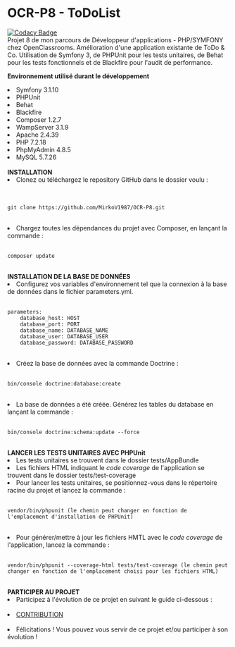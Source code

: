 # OCR-P8 - ToDoList<br/>
[![Codacy Badge](https://app.codacy.com/project/badge/Grade/ecb9b0dff3b742a2bbee8fcdc6e0ea5d)](https://www.codacy.com/manual/MirkoV1987/OCR-P8?utm_source=github.com&amp;utm_medium=referral&amp;utm_content=MirkoV1987/OCR-P8&amp;utm_campaign=Badge_Grade)</br>
Projet 8 de mon parcours de Développeur d'applications - PHP/SYMFONY chez OpenClassrooms. Amélioration d'une application existante de ToDo & Co. Utilisation de Symfony 3, de PHPUnit pour les tests unitaires, de Behat pour les tests fonctionnels et de Blackfire pour l'audit de performance.

<b>Environnement utilisé durant le développement</b>
<li>Symfony 3.1.10</li>
<li>PHPUnit</li>
<li>Behat</li>
<li>Blackfire</li>
<li>Composer 1.2.7</li>
<li>WampServer 3.1.9</li>
<li>Apache 2.4.39</li>
<li>PHP 7.2.18</li>
<li>PhpMyAdmin 4.8.5</li> 
<li>MySQL 5.7.26</li>
<br/>
<b>INSTALLATION</b>
</br>
<li>Clonez ou téléchargez le repository GitHub dans le dossier voulu :</li></br>
</br>

    git clone https://github.com/MirkoV1987/OCR-P8.git
</br>
<li>Chargez toutes les dépendances du projet avec Composer, en lançant la commande :</li>
</br>

    composer update
</br>
<b>INSTALLATION DE LA BASE DE DONNÉES</b>
<li>Configurez vos variables d'environnement tel que la connexion à la base de données dans le fichier parameters.yml.</li>
</br>

    parameters:
        database_host: HOST
        database_port: PORT
        database_name: DATABASE_NAME
        database_user: DATABASE_USER
        database_password: DATABASE_PASSWORD
</br>
<li>Créez la base de données avec la commande Doctrine :</li>
</br>

    bin/console doctrine:database:create
</br>
<li>La base de données a été créée. Générez les tables du database en lançant la commande :</li>
</br>

    bin/console doctrine:schema:update --force
</br>
<b>LANCER LES TESTS UNITAIRES AVEC PHPUnit</b>
<li>Les tests unitaires se trouvent dans le dossier tests/AppBundle</li>
<li>Les fichiers HTML indiquant le <em>code coverage</em> de l'application se trouvent dans le dossier tests/test-coverage</li>
<li>Pour lancer les tests unitaires, se positionnez-vous dans le répertoire racine du projet et lancez la commande :</li>
</br>

    vendor/bin/phpunit (le chemin peut changer en fonction de l'emplacement d'installation de PHPUnit)
</br>
<li>Pour générer/mettre à jour les fichiers HMTL avec le <em>code coverage</em> de l'application, lancez la commande :</li>
</br>

    vendor/bin/phpunit --coverage-html tests/test-coverage (le chemin peut changer en fonction de l'emplacement choisi pour les fichiers HTML)
</br>
<b>PARTICIPER AU PROJET</b>
<li>Participez à l'évolution de ce projet en suivant le guide ci-dessous :</li>
</br>
<li><a href="https://github.com/MirkoV1987/OCR-P8/blob/master/CONTRIBUTING.MD" target="_blank">CONTRIBUTION</a></li>
</br>
<li>Félicitations ! Vous pouvez vous servir de ce projet et/ou participer à son évolution !</li>
